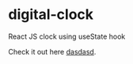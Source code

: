 # digital-clock
React JS clock using useState hook 

Check it out here [dasdasd](react-clock-using-hooks.netlify.app).
